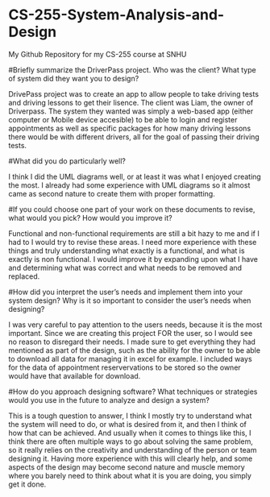 # CS-255-System-Analysis-and-Design
My Github Repository for my CS-255 course at SNHU

#Briefly summarize the DriverPass project. Who was the client? What type of system did they want you to design?

DrivePass project was to create an app to allow people to take driving tests and driving lessons to get their lisence. The client was Liam, the owner of Driverpass. The system they wanted was simply a web-based app (either computer or Mobile device accesible) to be able to login and register appointments as well as specific packages for how many driving lessons there would be with different drivers, all for the goal of passing their driving tests.

#What did you do particularly well?

I think I did the UML diagrams well, or at least it was what I enjoyed creating the most. I already had some experience with UML diagrams so it almost came as second nature to create them with proper formatting. 

#If you could choose one part of your work on these documents to revise, what would you pick? How would you improve it?

Functional and non-functional requirements are still a bit hazy to me and if I had to I would try to revise these areas. I need more experience with these things and truly understanding what exactly is a functional, and what is exactly is non functional. I would improve it by expanding upon what I have and determining what was correct and what needs to be removed and replaced.

#How did you interpret the user’s needs and implement them into your system design? Why is it so important to consider the user’s needs when designing?

I was very careful to pay attention to the users needs, because it is the most important. Since we are creating this project FOR the user, so I would see no reason to disregard their needs. I made sure to get everything they had mentioned as part of the design, such as the ability for the owner to be able to download all data for managing it in excel for example. I included ways for the data of appointment reservervations to be stored so the owner would have that available for download.

#How do you approach designing software? What techniques or strategies would you use in the future to analyze and design a system?

This is a tough question to answer, I think I mostly try to understand what the system will need to do, or what is desired from it, and then I think of how that can be achieved. And usually when it comes to things like this, I think there are often multiple ways to go about solving the same problem, so it really relies on the creativity and understanding of the person or team designing it. Having more experience with this will clearly help, and some aspects of the design may become second nature and muscle memory where you barely need to think about what it is you are doing, you simply get it done.
